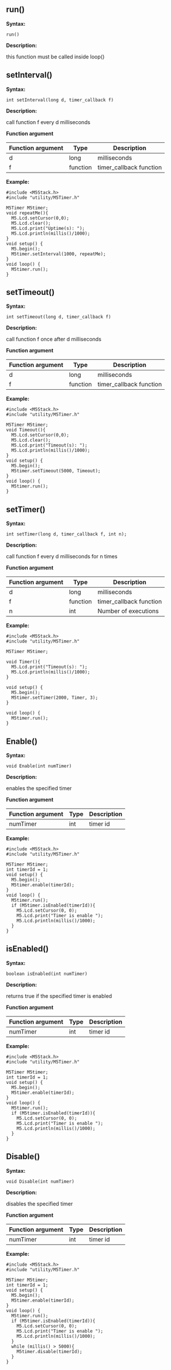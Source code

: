## run()

**Syntax:**

`run()`

**Description:**

this function must be called inside loop()


## setInterval()

**Syntax:**

`int setInterval(long d, timer_callback f)`

**Description:**

call function f every d milliseconds

**Function argument**
	
| Function argument |Type |Description |
| --- | --- | --- |
| d | long | milliseconds |
| f | function | timer_callback function |

**Example:**

```clike
#include <M5Stack.h>
#include "utility/M5Timer.h"

M5Timer M5timer;
void repeatMe(){
  M5.Lcd.setCursor(0,0);
  M5.Lcd.clear();
  M5.Lcd.print("Uptime(s): ");
  M5.Lcd.println(millis()/1000);
}
void setup() {
  M5.begin();
  M5timer.setInterval(1000, repeatMe);
}
void loop() {
  M5timer.run();
}
```

## setTimeout()

**Syntax:**

`int setTimeout(long d, timer_callback f)`

**Description:**

call function f once after d milliseconds

**Function argument**
	
| Function argument |Type |Description |
| --- | --- | --- |
| d | long | milliseconds |
| f | function | timer_callback function |


**Example:**

```clike
#include <M5Stack.h>
#include "utility/M5Timer.h"

M5Timer M5timer;
void Timeout(){
  M5.Lcd.setCursor(0,0);
  M5.Lcd.clear();
  M5.Lcd.print("Timeout(s): ");
  M5.Lcd.println(millis()/1000);
}
void setup() {
  M5.begin();
  M5timer.setTimeout(5000, Timeout);
}
void loop() {
  M5timer.run();
}
```

## setTimer()

**Syntax:**

`int setTimer(long d, timer_callback f, int n);`

**Description:**

call function f every d milliseconds for n times

**Function argument**
	
| Function argument |Type |Description |
| --- | --- | --- |
| d | long | milliseconds |
| f | function | timer_callback function |
| n | int | Number of executions |

**Example:**

```clike
#include <M5Stack.h>
#include "utility/M5Timer.h"

M5Timer M5timer;

void Timer(){
  M5.Lcd.print("Timeout(s): ");
  M5.Lcd.println(millis()/1000);
}

void setup() {
  M5.begin();
  M5timer.setTimer(2000, Timer, 3);
}

void loop() {
  M5timer.run();
}
```

## Enable()

**Syntax:**

`void Enable(int numTimer)`

**Description:**

enables the specified timer

**Function argument**
	
| Function argument |Type |Description |
| --- | --- | --- |
| numTimer | int | timer id |


**Example:**

```clike
#include <M5Stack.h>
#include "utility/M5Timer.h"

M5Timer M5timer;
int timerId = 1;
void setup() {
  M5.begin();
  M5timer.enable(timerId);
}
void loop() {
  M5timer.run();
  if (M5timer.isEnabled(timerId)){
    M5.Lcd.setCursor(0, 0);
    M5.Lcd.print("Timer is enable ");
    M5.Lcd.println(millis()/1000);
  }
}
```

## isEnabled()

**Syntax:**

`boolean isEnabled(int numTimer)`

**Description:**

returns true if the specified timer is enabled

**Function argument**
	
| Function argument |Type |Description |
| --- | --- | --- |
| numTimer | int | timer id |


**Example:**

```clike
#include <M5Stack.h>
#include "utility/M5Timer.h"

M5Timer M5timer;
int timerId = 1;
void setup() {
  M5.begin();
  M5timer.enable(timerId);
}
void loop() {
  M5timer.run();
  if (M5timer.isEnabled(timerId)){
    M5.Lcd.setCursor(0, 0);
    M5.Lcd.print("Timer is enable ");
    M5.Lcd.println(millis()/1000);
  }
}
```

## Disable()

**Syntax:**

`void Disable(int numTimer)`

**Description:**

disables the specified timer

**Function argument**
	
| Function argument |Type |Description |
| --- | --- | --- |
| numTimer | int | timer id |


**Example:**

```clike
#include <M5Stack.h>
#include "utility/M5Timer.h"

M5Timer M5timer;
int timerId = 1;
void setup() {
  M5.begin();
  M5timer.enable(timerId);
}
void loop() {
  M5timer.run();
  if (M5timer.isEnabled(timerId)){
    M5.Lcd.setCursor(0, 0);
    M5.Lcd.print("Timer is enable ");
    M5.Lcd.println(millis()/1000);
  }
  while (millis() > 5000){
    M5timer.disable(timerId);
  }
}
```
